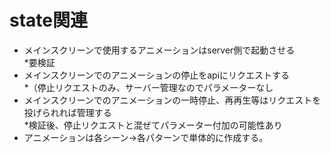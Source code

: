 # state関連
- メインスクリーンで使用するアニメーションはserver側で起動させる  
  *要検証
- メインスクリーンでのアニメーションの停止をapiにリクエストする  
  *（停止リクエストのみ、サーバー管理なのでパラメーターなし
- メインスクリーンでのアニメーションの一時停止、再再生等はリクエストを投げられれば管理する  
  *検証後、停止リクエストと混ぜてパラメーター付加の可能性あり
- アニメーションは各シーン->各パターンで単体的に作成する。
